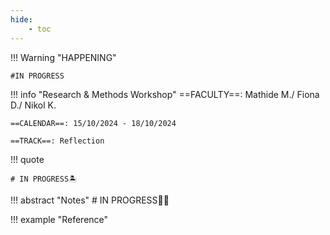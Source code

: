 ```yaml
---
hide:
    - toc
---
```


!!! Warning "HAPPENING"  
    
    #IN PROGRESS

!!! info "Research & Methods Workshop"
    ==FACULTY==: Mathide M./ Fiona D./ Nikol K.
    
    ==CALENDAR==: 15/10/2024 - 18/10/2024

    ==TRACK==: Reflection

!!! quote

    # IN PROGRESS🏝️
    
    
!!! abstract "Notes"
    # IN PROGRESS😶‍🌫️

   

!!! example "Reference"